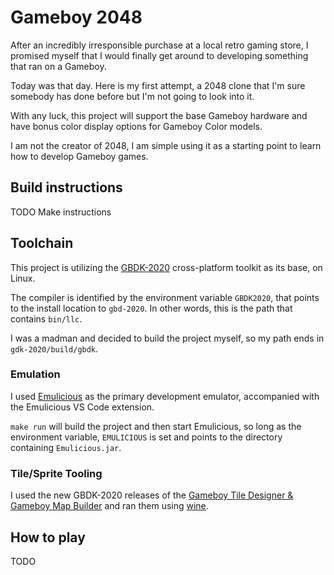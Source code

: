 # Gameboy 2048

After an incredibly irresponsible purchase at a local retro gaming store, I
promised myself that I would finally get around to developing something that
ran on a Gameboy.

Today was that day. Here is my first attempt, a 2048 clone that I'm sure
somebody has done before but I'm not going to look into it.

With any luck, this project will support the base Gameboy hardware and have
bonus color display options for Gameboy Color models.

I am not the creator of 2048, I am simple using it as a starting point to
learn how to develop Gameboy games.

## Build instructions
TODO Make instructions

## Toolchain
This project is utilizing the [GBDK-2020](https://github.com/gbdk-2020/gbdk-2020)
cross-platform toolkit as its base, on Linux.

The compiler is identified by the environment variable `GBDK2020`, that
points to the install location to `gbd-2020`. In other words, this is the path
that contains `bin/llc`.

I was a madman and decided to build the project myself, so my path ends in
`gdk-2020/build/gbdk`.

### Emulation
I used [Emulicious](https://emulicious.net/) as the primary development 
emulator, accompanied with the Emulicious VS Code extension.

`make run` will build the project and then start Emulicious, so long as the 
environment variable, `EMULICIOUS` is set and points to the directory
containing `Emulicious.jar`.

### Tile/Sprite Tooling
I used the new GBDK-2020 releases of the
[Gameboy Tile Designer & Gameboy Map Builder](https://github.com/gbdk-2020/GBTD_GBMB)
and ran them using [wine](https://www.winehq.org/).

## How to play
TODO